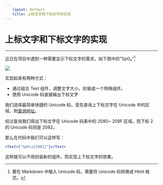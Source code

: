 ```yaml
---
　　layout: default
　　title: 上标文字和下标文字的实现
---
```


# 上标文字和下标文字的实现
---

近日在项目中遇到一种需要显示下标文字的需求，如下图中的"SpO&#8322;"[^注1]

![](https://ws4.sinaimg.cn/large/006tKfTcly1fo0oek182xj30ju0g6dgk.jpg)

实现起来有两种方式：

* 通过组合 Text 组件，调整文字大小，封装成一个特殊组件。
* 使用 Unicode 码直接输出下标文字

我们选择最简单快捷的 Unicode 码，首先查询上下标文字在 Unicode 中的区域，附[查询地址](https://unicode-table.com/cn/)。

经过查询我们得出下标文字在 Unicode 码表中的 2080~ 209F 区域，而下标 2 的 Unicode 码则是 2082，

那么在代码中我们可以这样写：

```jsx
<Text>{"SpO\u{2082}"}</Text>
```

这样就可以不用封装新的组件，而实现上下标文字的效果。

[^注1]: 要在 Markdown 中输入 Unicode 码，需要将 Unicode 码转换成 Html 格式。
